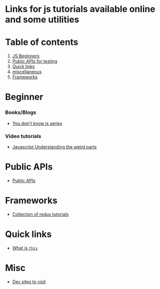 # Links for  js tutorials available online and some utilities


Table of contents
=================

1. [JS Beginners](#Beginner)
2. [Public APIs for testing](#Public-APIs) 
3. [Quick links](#quick-links)
4. [miscellaneous](#miscellaneous)
5. [Frameworks](#frameworks)


Beginner
=================
### Books/Blogs
- [You don't know js series](https://github.com/getify/You-Dont-Know-JS)
### Video tutorials
- [Javascript Understanding the weird parts](https://www.youtube.com/watch?v=Bv_5Zv5c-Ts)


Public APIs 
=================
- [Public APIs](https://github.com/toddmotto/public-apis/)

Frameworks
=================
- [Collection of redux tutorials](https://redux.js.org/introduction/learning-resources)


Quick links
=================
- [What is `this`](https://github.com/getify/You-Dont-Know-JS/blob/master/this%20%26%20object%20prototypes/ch2.md)

Misc
=================
- [Dev sites to visit](https://github.com/sdmg15/Best-websites-a-programmer-should-visit)
